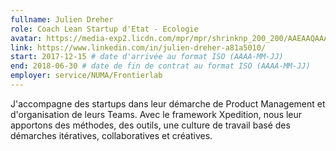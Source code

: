 ```yaml
---
fullname: Julien Dreher 
role: Coach Lean Startup d'Etat - Ecologie
avatar: https://media-exp2.licdn.com/mpr/mpr/shrinknp_200_200/AAEAAQAAAAAAAAivAAAAJDkyZTg1YWM5LWVlMmEtNGFkNi04NDkyLTY5NThmZjYyYmNmZA.jpg
link: https://www.linkedin.com/in/julien-dreher-a81a5010/
start: 2017-12-15 # date d'arrivée au format ISO (AAAA-MM-JJ)
end: 2018-06-30 # date de fin de contrat au format ISO (AAAA-MM-JJ)
employer: service/NUMA/Frontierlab
---
```


J'accompagne des startups dans leur démarche de Product Management et d'organisation de leurs Teams. Avec le framework Xpedition, nous leur apportons des méthodes, des outils, une culture de travail basé des démarches itératives, collaboratives et créatives.
